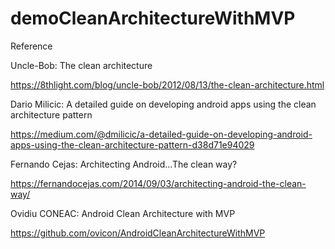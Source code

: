 # demoCleanArchitectureWithMVP
Reference

Uncle-Bob:	The clean architecture	

https://8thlight.com/blog/uncle-bob/2012/08/13/the-clean-architecture.html

Dario Milicic:	A detailed guide on developing android apps using the clean architecture pattern	

https://medium.com/@dmilicic/a-detailed-guide-on-developing-android-apps-using-the-clean-architecture-pattern-d38d71e94029

Fernando Cejas:	Architecting Android...The clean way?	

https://fernandocejas.com/2014/09/03/architecting-android-the-clean-way/

Ovidiu CONEAC:	Android Clean Architecture with MVP	

https://github.com/ovicon/AndroidCleanArchitectureWithMVP

